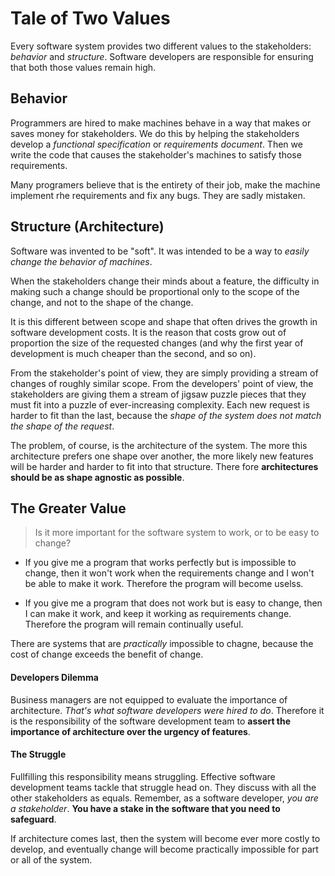 # Tale of Two Values

Every software system provides two different values to the stakeholders: _behavior_ and _structure_. Software developers are responsible for ensuring that both those values remain high.

## Behavior

Programmers are hired to make machines behave in a way that makes or saves money for stakeholders. We do this by helping the stakeholders develop a _functional specification_ or _requirements document_. Then we write the code that causes the stakeholder's machines to satisfy those requirements.

Many programers believe that is the entirety of their job, make the machine implement rhe requirements and fix any bugs. They are sadly mistaken.

## Structure (Architecture)

Software was invented to be "soft". It was intended to be a way to _easily change the behavior of machines_.

When the stakeholders change their minds about a feature, the difficulty in making such a change should be proportional only to the scope of the change, and not to the shape of the change.

It is this different between scope and shape that often drives the growth in software development costs. It is the reason that costs grow out of proportion the size of the requested changes (and why the first year of development is much cheaper than the second, and so on).

From the stakeholder's point of view, they are simply providing a stream of changes of roughly similar scope. From the developers' point of view, the stakeholders are giving them a stream of jigsaw puzzle pieces that they must fit into a puzzle of ever-increasing complexity. Each new request is harder to fit than the last, because the _shape of the system does not match the shape of the request_.

The problem, of course, is the architecture of the system. The more this architecture prefers one shape over another, the more likely new features will be harder and harder to fit into that structure. There fore __architectures should be as shape agnostic as possible__.

## The Greater Value 

> Is it more important for the software system to work, or to be easy to change?

* If you give me a program that works perfectly but is impossible to change, then it won't work when the requirements change and I won't be able to make it work. Therefore the program will become uselss.

* If you give me a program that does not work but is easy to change, then I can make it work, and keep it working as requirements change. Therefore the program will remain continually useful.

There are systems that are _practically_ impossible to chagne, because the cost of change exceeds the benefit of change.

#### Developers Dilemma

Business managers are not equipped to evaluate the importance of architecture. _That's what software
developers were hired to do_. Therefore it is the responsibility of the software development team to __assert the importance of architecture over the urgency of features__.

#### The Struggle

Fullfilling this responsibility means struggling. Effective software development teams tackle that struggle head on. They discuss with all the other stakeholders as equals. Remember, as a software developer, _you are a stakeholder_. __You have a stake in the software that you need to safeguard__.

If architecture comes last, then the system will become ever more costly to develop, and eventually change will become practically impossible for part or all of the system.